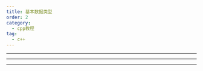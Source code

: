 ```yaml
---
title: 基本数据类型
order: 2
category:
  - cpp教程
tag:
  - c++ 
---
```


<TopToggleContent title="变量定义(Variable Declarations)">
  <template v-slot:toggle>
    <LeftRightLayout>
      <template v-slot:left-top>
        <div>
          <span style="color:blue;">type</span> variable = <span style="color:rgb(54, 194, 54);">value</span>;
          <br/>
          <br/>
          <span style="color:blue;">type</span> variable {<span style="color:rgb(54, 194, 54);">value</span>}; C++11
          <br/>
          <br/>
        </div>
      </template>
      <template v-slot:left-bottom>
        <div >
          <span style="color:dimgray;">// declare & initialize 'i'"</span>
            <br/>
          <span style="color:blue;">int</span> i = <span style="color:rgb(54, 194, 54);">1</span>;
          <br/><br/>
          <span style="color:dimgray;">// print i's value: </span>
          <br/>
          cout << i << '\n';  
          <br/><br/>
          <span style="color:blue;">int</span> j {<span style="color:rgb(54, 194, 54);">5</span>};
          <br/>
          cout << j << '\n';
          <br/>
        </div>
      </template>
      <template v-slot:right>
       <div> <img src="https://hackingcpp.com/cpp/lang/variables_crop.svg"> </div>
      </template>
    </LeftRightLayout>
  </template>
</TopToggleContent>
<hr/>

<TopToggleContent title="基本数据类型(Fundamental Types)">
  <template v-slot:toggle>
    <ToggleContent title="布尔类型(Booleans)">
      <template v-slot:toggle>
<pre><span style="color:blue;">bool</span> b1 = <span style="color:rgb(54, 194, 54);">true</span>;
<span style="color:blue;">bool</span> b2 = <span style="color:rgb(54, 194, 54);">false</span>;</pre>
      </template>
    </ToggleContent>
    <hr/>
    <ToggleContent title="字符类型(Characters)">
      <template v-slot:display>
        <li>最小的整数类型,通常只有1字节</li>
        <li> on x86/x86-64 values ∈ [-128,127]</li>
      </template>
      <template v-slot:toggle>
<pre><span style="color:blue;">char</span> c = 'A';  // character literal
<span style="color:blue;">char</span> a = 65;   // same as above</pre>
      </template>
    </ToggleContent>
    <hr/>
    <ToggleContent title="有符号整数(Signed Integers)">
    <template v-slot:display>
        <span> n bits ⇒ values ∈ [-2(n-1), 2(n-1)-1] </span>
      </template>
      <template v-slot:toggle>
<pre><span style="color:blue;">short</span> s = 7;  
<span style="color:blue;">int</span>   i = 12347;
<span style="color:blue;">long</span>  l1 = -7856974990L;
<span style="color:blue;">long long</span>  l2 = 89565656974990LL; 
<span style="color:dimgray;">// ' digit separator C++14</span>
<span style="color:blue;">long</span> l3 = 512'232'697'499;</pre>
      </template>
    </ToggleContent>
    <hr/>
    <ToggleContent title="无符号整数(Unsigned Integers)">
    <template v-slot:display>
      <span> n bits ⇒ values ∈ [0, 2n-1] </span>
    </template>
    <template v-slot:toggle>
<pre><span style="color:blue;">unsigned</span> u1 = 12347U; 
<span style="color:blue;">unsigned long </span>u2 = 123478912345UL;  
<span style="color:blue;">unsigned long long</span> u3 = 123478912345ULL;  
<span style="color:dimgray;">// non-decimal literals</span>
<span style="color:blue;">unsigned </span>x = 0x4A;        <span style="color:dimgray;">  // hexadecimal</span>
<span style="color:blue;">unsigned </span> b = 0b10110101;  <span style="color:dimgray;">  // binary C++14</span></pre>
      </template>
    </ToggleContent>
    <hr/>
    <ToggleContent title="浮点类型">
      <template v-slot:display>
        <li>float:  IEEE 754 32 bit</li>
        <li>double: IEEE 754 64 bit</li>
        <li>long double: 80-bit on x86/x86-64</li>
      </template>
      <template v-slot:toggle>
<pre><span style="color:blue;">float </span>      f  = 1.88f;
<span style="color:blue;">double  </span>    d1 = 3.5e38;
<span style="color:blue;">long double </span> d2 = 3.5e38L; C++11
<span style="color:dimgray;">// ' digit separator C++14</span>
<span style="color:blue;">double </span> d3 = 512'232'697'499.052;</pre>
      </template>
    </ToggleContent>
  </template>
</TopToggleContent>
<hr/>

<TopToggleContent title="数字表示法(Number Representations)">
  <template v-slot:toggle>
    <img src="https://hackingcpp.com/cs/number_representations_crop.png">
  </template>
</TopToggleContent>
<hr/>

<TopToggleContent title="类型的内存大小(Memory Sizes of Types)">
  <template v-slot:toggle>
    <LeftRightLayout>
        <template v-slot:left-top>
        <li>所有类型的大小都是 sizeof(char) 的整数倍</li>
        <li> char 类型的大小为1 byte</li>
        </template>
        <template v-slot:left-bottom>
<pre>cout << sizeof(char);   // 1
cout << sizeof(bool);   // 1
cout << sizeof(short);  // 2
cout << sizeof(int);    // 4
cout << sizeof(long);   // 8
          <br/>
<span style="color:dimgray;">// number of bits in a char</span>
cout << CHAR_BIT;       // 8
<span style="color:orange;">char   c = 'A';</span>
<span style="color:red;">bool   b = true;</span>
<span style="color:blue;">int    i = 1234;</span>
<span style="color:purple;">long   l = 12;</span>
<span style="color:green;">short  s = 8;</span></pre>
        </template>
        <template v-slot:right>
        <img src="https://hackingcpp.com/cpp/lang/fundamental_type_sizes.svg">
        </template>
    </LeftRightLayout>
  </template>
</TopToggleContent>
<br/>

<TopToggleContent title="数值限制(std::numeric_limits)">
  <template v-slot:toggle>
  <img src="https://hackingcpp.com/cpp/std/numeric_limits.png">
  </template>
</TopToggleContent>
<br/>

<TopToggleContent title="算数运算(Arithmetic Operations )">
  <template v-slot:toggle>
    <ToggleContent title="Operators">
      <template v-slot:display>
        <li>a <span style="color:red;">⊕</span> b: 返回 a ⊕ b 的运算结果 </li>
        <li>a <span style="color:blue;">⊕=</span> b: a ⊕ b 的运算结果赋值给 a</li>
      </template>
      <template v-slot:toggle>
        <CodeBox link="https://pythontutor.com/render.html#code=int%20main()%20%7B%0A%20%20int%20a%20%3D%204%3B%20%20%20%20%20%20%20%20%20%20%20%0A%20%20int%20b%20%3D%203%3B%20%20%20%20%20%20%20%20%20%20%0A%20%20a%20%3D%20a%20%2B%20b%3B%20%20%20%20%20%20%20%20%20%20%20%0A%20%20a%20%2B%3D%20b%3B%20%20%20%20%20%20%20%20%20%20%20%20%20%20%0A%20%20a%20%3D%20a%20-%20b%3B%20%20%20%20%20%20%20%20%20%20%0A%20%20a%20-%3D%20b%3B%20%20%20%20%20%20%20%20%20%20%20%20%20%20%0A%20%20a%20%3D%20a%20*%20b%3B%20%20%20%20%20%20%20%20%20%20%0A%20%20a%20*%3D%20b%3B%20%20%20%20%20%20%20%20%20%20%20%20%20%0A%20%20a%20%3D%20a%20%2F%20b%3B%20%20%20%20%20%20%20%20%20%20%20%0A%20%20a%20%2F%3D%20b%3B%20%20%20%20%20%20%20%20%20%20%20%20%20%20%0A%20%20a%20%3D%20a%20%25%20b%3B%20%20%20%20%20%20%20%20%20%20%20%0A%20%20return%200%3B%0A%7D&cumulative=false&heapPrimitives=nevernest&mode=display&origin=opt-frontend.js&py=cpp_g%2B%2B9.3.0&rawInputLstJSON=%5B%5D&textReferences=false">
        <template v-slot:code>
<pre>int a = 4;          设置变量 a 值为 4
int b = 3;          设置变量 b 值为 3
<hr/>
a = a <span style="color:red;">+</span> b;          a: 7    add
a <span style="color:red;">+=</span> b;             a: 10
a = a <span style="color:red;">-</span> b;          a: 7    subtract
a <span style="color:blue;">-=</span> b;             a: 4
a = a <span style="color:red;">*</span> b;          a: 12   multiply
a <span style="color:blue;">*=</span> b;             a: 36
a = a <span style="color:red;">/</span> b;          a: 12   divide
a <span style="color:blue;">/=</span> b;             a: 4
a = a <span style="color:red;">%</span> b;          a: 1    remainder of division (modulo)</pre>  
        </template>
        </CodeBox>  
      </template>
    </ToggleContent>
    <hr/>
    <ToggleContent title="自增/自减(Increment/Decrement )">
      <template v-slot:display>
        <li>变量值自增/自减1</li>
        <li>前置自增/自减 <span style="color:red;">++</span>x / <span style="color:red;">--</span>x 返回自增/自减后的值</li>
        <li>后置自增/自减 x<span style="color:blue;">++</span> / x<span style="color:blue;">--</span> 返回自增/自减前的值</li>
      </template>
      <template v-slot:toggle>
      <CodeBox link="https://pythontutor.com/render.html#code=int%20main()%20%7B%0A%20%20int%20a%20%3D%204%3B%20%20%20%20%20%20%20%20%20%20%20%20%20%20%0A%20%20int%20b%20%3D%203%3B%20%20%20%20%20%20%20%20%20%20%20%20%0A%20%20%0A%20%20%0A%20%20b%20%3D%20a%2B%2B%3B%20%20%20%20%20%20%20%0A%20%20b%20%3D%20%2B%2Ba%3B%20%20%20%20%20%20%20%0A%20%20b%20%3D%20--a%3B%20%20%20%20%20%20%20%0A%20%20b%20%3D%20a--%3B%20%20%20%20%20%20%20%20%20%20%20%20%20%0A%20%20return%200%3B%0A%7D&cumulative=false&heapPrimitives=nevernest&mode=display&origin=opt-frontend.js&py=cpp_g%2B%2B9.3.0&rawInputLstJSON=%5B%5D&textReferences=false">
      <template v-slot:code>
<pre>int a = 4;    a: 4           
int b = 3;            b: 3
<hr/>
b = a<span style="color:blue;">++</span>;      a: 5    b: 4
b = <span style="color:red;">++</span>a;      a: 6    b: 6
b = <span style="color:red;">--</span>a;      a: 5    b: 5
b = a<span style="color:blue;">--</span>;      a: 4    b: 5</pre>
      </template>
      </CodeBox>
      </template>
    </ToggleContent>
  </template>
</TopToggleContent>
<br/>

<TopToggleContent title="比较运算(Comparisons)">
  <template v-slot:toggle>
    <ToggleContent title="2路比较(2-way Comparisons)">
      <template v-slot:display>
      比较结果为 <ColorSpan data="true"/> 或者 <ColorSpan data="false"/>
      </template>
      <template v-slot:toggle>
        <CodeBox link="https://pythontutor.com/render.html#code=int%20main()%20%7B%0Aint%20x%20%3D%2010%3B%20%20%20%20%20%20%20%20%20%20%20%20%20%20%20%20%20%20%20%20%20%20%20%0Aint%20y%20%3D%205%3B%20%20%20%20%20%20%20%20%20%20%20%20%20%20%20%20%20%20%20%20%20%20%20%0Abool%20b1%20%3D%20%20x%20%3D%3D%205%3B%20%20%20%20%20%20%20%20%20%20%20%20%20%20%20%0Abool%20b2%20%3D%20(x%20!%3D%206)%3B%20%20%20%20%20%20%20%20%20%20%20%20%20%20%20%0Abool%20b3%20%3D%20x%20%3E%20y%3B%20%20%20%20%20%20%20%20%20%20%20%20%20%20%20%20%0Abool%20b4%20%3D%20x%20%3C%20y%3B%20%20%20%20%20%20%20%20%20%20%20%20%20%20%20%20%0Abool%20b5%20%3D%20y%20%3E%3D%205%3B%20%20%20%20%20%20%20%20%20%20%20%20%20%20%0Abool%20b6%20%3D%20x%20%3C%3D%2030%3B%0Areturn%200%3B%0A%7D&cumulative=false&heapPrimitives=nevernest&mode=display&origin=opt-frontend.js&py=cpp_g%2B%2B9.3.0&rawInputLstJSON=%5B%5D&textReferences=false">
        <template v-slot:code>
      <pre>int x = 10;                       
int y = 5;                 result  operator
<hr/>
bool b1 =  x <ColorSpan data="==" color="red"/> 5;         false   equals     
bool b2 = (x <ColorSpan data="!=" color="red"/> 6);        true    not equal       
bool b3 = x <ColorSpan data=">" color="red"/> y;           true    greater     
bool b4 = x <ColorSpan data="<" color="red"/> y;           false   smaller     
bool b5 = y <ColorSpan data=">=" color="red"/> 5;          true    greater/equal    
bool b6 = x <ColorSpan data="<=" color="red"/> 30;         true    smaller/equal</pre> 
      </template>
      </CodeBox>
      </template>
    </ToggleContent> 
    <hr/>  
    <ToggleContent title="3路比较(3-Way Comparisons)">
      <template v-slot:display>
      比较 2 个对象的相对顺序
      </template>
      <template v-slot:toggle>
        <div>
<pre>
(a <ColorSpan data="<==>" color="red"/> b) < 0	if a < b 
(a <ColorSpan data="<==>" color="red"/> b) > 0	if a > b  
(a <ColorSpan data="<==>" color="red"/> b) == 0	if a and b are equal/equivalent  
</pre>
        </div>
      </template>
    </ToggleContent>  
  </template>
</TopToggleContent>
<br/>

<TopToggleContent title="布尔逻辑(Boolean Logic)">
  <template v-slot:toggle>
    <ToggleContent title="操作符(Operators)">
      <template v-slot:toggle>
      <CodeBox link="https://pythontutor.com/render.html#code=int%20main()%20%7B%0A%20%20bool%20a%20%3D%20true%3B%0A%20%20bool%20b%20%3D%20false%3B%0A%0A%0A%20%20bool%20c%20%3D%20a%20%26%26%20b%3B%0A%20%20bool%20d%20%3D%20a%20%7C%7C%20b%3B%20%20%20%20%20%0A%20%20bool%20e%20%3D%20!a%3B%20%20%20%20%20%20%20%20%20%20%0A%20%20return%200%3B%0A%7D&cumulative=false&heapPrimitives=nevernest&mode=display&origin=opt-frontend.js&py=cpp_g%2B%2B9.3.0&rawInputLstJSON=%5B%5D&textReferences=false">
      <template v-slot:code>
      <pre>bool a = <span style="color:blue;">true</span>;
bool b = <span style="color:blue;">false</span>;
<hr/>
bool c = a <span style="color:red;">&& </span>b;      <span style="color:dimgray;">// false    logical AND</span>
bool d = a <span style="color:red;">||</span> b;      <span style="color:dimgray;">// true     logical OR</span>
bool e = <span style="color:red;">!</span>a;          <span style="color:dimgray;">// false    logical NOT</span>
<hr/>
<span style="color:dimgray;">Alternative Spellings:</span>
bool x = a <span style="color:red;">and</span> b;     <span style="color:dimgray;">// false</span>
bool y = a <span style="color:red;">or</span> b;     <span style="color:dimgray;"> // true</span>
bool z = <span style="color:red;">not</span> a;       <span style="color:dimgray;">// false</span></pre>
      </template>
      </CodeBox>
      </template>
    </ToggleContent>
    <hr/>
    <ToggleContent title="转化成bool(Conversion to bool)">
      <template v-slot:display>
        <li><span style="color:blue;">0</span> 为假 <span style="color:blue;">false</span>;</li>
        <li>其他的为真 <span style="color:blue;">true</span>;</li>
      </template>
      <template v-slot:toggle>
      <CodeBox link="https://pythontutor.com/render.html#code=int%20main()%20%7B%0A%20%20bool%20f%20%3D%2012%3B%20%20%20%2F%2F%20true%20%20%20(int%20%E2%86%92%20bool)%0A%20%20bool%20g%20%3D%200%3B%20%20%20%20%2F%2F%20false%20%20(int%20%E2%86%92%20bool)%0A%20%20bool%20h%20%3D%201.2%3B%20%20%2F%2F%20true%20%20%20(double%20%E2%86%92%20bool)%20%20%20%20%20%20%20%20%20%0A%20%20return%200%3B%0A%7D&cumulative=false&heapPrimitives=nevernest&mode=display&origin=opt-frontend.js&py=cpp_g%2B%2B9.3.0&rawInputLstJSON=%5B%5D&textReferences=false">
      <template v-slot:code>
<pre>bool f = 12;   <span style="color:dimgray;">// true   (int → bool)</span>
bool g = 0;    <span style="color:dimgray;">// false  (int → bool)</span>
bool h = 1.2;  <span style="color:dimgray;">// true   (double → bool)</span></pre>
      </template>
      </CodeBox>
      </template>
    </ToggleContent>
  </template>
</TopToggleContent>
<br/>
 
<TopToggleContent title="位运算(Bitwise Operations)">
  <template v-slot:toggle>
    <ToggleContent title="位逻辑运算(Bitwise Logic)">
      <template v-slot:display>
      <li>a <ColorSpan data="&" color="red"/> b	bitwise AND</li>
      <li>a <ColorSpan data="|" color="red"/> b	bitwise OR</li>
      <li>a <ColorSpan data="^" color="red"/> b	bitwise XOR</li>
      <li><ColorSpan data="~" color="red"/>a	bitwise NOT (one's complement)</li>
      </template>
      <template v-slot:toggle>
      <CodeBox link="https://pythontutor.com/render.html#code=%23include%20%3Ccstdint%3E%0Aint%20main()%20%7B%0A%20%20std%3A%3Auint8_t%20a%20%3D%206%3B%20%20%0A%20%20std%3A%3Auint8_t%20b%20%3D%200b00001011%3B%0A%20%20std%3A%3Auint8_t%20c1%20%3D%20(a%20%26%20b)%3B%20%20%2F%2F%202%0A%20%20std%3A%3Auint8_t%20c2%20%3D%20(a%20%7C%20b)%3B%20%20%2F%2F%2015%0A%20%20std%3A%3Auint8_t%20c3%20%3D%20(a%20%5E%20b)%3B%20%20%2F%2F%2013%0A%20%20std%3A%3Auint8_t%20c4%20%3D%20~a%3B%20%20%20%20%20%20%20%2F%2F%20249%0A%20%20std%3A%3Auint8_t%20c5%20%3D%20~b%3B%20%20%20%20%20%20%20%2F%2F%20244%0A%20%20%2F%2F%20test%20if%20int%20is%20even%2Fodd%3A%0A%20%20bool%20a_odd%20%20%3D%20a%20%26%201%3B%0A%20%20bool%20a_even%20%3D%20!(a%20%26%201)%3B%20%20%20%20%20%20%20%20%0A%20%20return%200%3B%0A%7D&cumulative=false&heapPrimitives=nevernest&mode=display&origin=opt-frontend.js&py=cpp_g%2B%2B9.3.0&rawInputLstJSON=%5B%5D&textReferences=false">
      <template v-slot:code>
<pre>                                      memory bits:
std::uint8_t a = 6;                   0000 0110
std::uint8_t b = 0b00001011;          0000 1011
<hr/>
std::uint8_t c1 = (a <ColorSpan data="&" color="red"/> b);  // 2      0000 0010
std::uint8_t c2 = (a <ColorSpan data="|" color="red"/> b);  // 15     0000 1111
std::uint8_t c3 = (a <ColorSpan data="^" color="red"/> b);  // 13     0000 1101
std::uint8_t c4 = <ColorSpan data="~" color="red"/>a;       // 249    1111 1001
std::uint8_t c5 = <ColorSpan data="~" color="red"/>b;       // 244    1111 0100
<hr/>
// test if int is even/odd:           result:
bool a_odd  = a & 1;                  0 ⇒ false
bool a_even = !(a & 1);               1 ⇒ true</pre>
       </template>
       </CodeBox>
      </template>
    </ToggleContent>
    <hr/>
    <ToggleContent title="位移运算(Bitwise Shifts)">
      <template v-slot:display>
      <li>x <ColorSpan data="<<"/> n: 返回变量x的比特(bits)向左移动n位后的值</li>
      <li>x <ColorSpan data=">>"/> n: 返回变量x的比特(bits)向右移动n位后的值</li>
      <li>x <ColorSpan data="<<=" color="red"/> n:	x的比特(bits)向左移动n位后的值赋值给x</li>
      <li>x <ColorSpan data=">>=" color="red"/> n:	x比特(bit)向右移动n位后的值赋值给x</li>
      </template>
      <template v-slot:toggle>
        <CodeBox link="https://pythontutor.com/render.html#code=%23include%20%3Ccstdint%3E%0Aint%20main()%20%7B%0A%20%20std%3A%3Auint8_t%20a%20%3D%201%3B%0A%20%20a%20%3C%3C%3D%206%3B%20%20%2F%2F%2064%0A%20%20a%20%3E%3E%3D%204%3B%20%20%2F%2F%204%0A%20%20std%3A%3Auint8_t%20b1%20%3D%20(1%20%3C%3C%201)%3B%20%20%2F%2F%202%0A%20%20std%3A%3Auint8_t%20b2%20%3D%20(1%20%3C%3C%202)%3B%20%20%2F%2F%204%0A%20%20std%3A%3Auint8_t%20b3%20%3D%20(1%20%3C%3C%204)%3B%20%20%2F%2F%2016%20%20%20%20%20%20%20%0A%20%20return%200%3B%0A%7D&cumulative=false&heapPrimitives=nevernest&mode=display&origin=opt-frontend.js&py=cpp_g%2B%2B9.3.0&rawInputLstJSON=%5B%5D&textReferences=false">
        <template v-slot:code>
<pre>                                        memory bits:
std::uint8_t a = 1;                     0000 0001
<hr/>
a <ColorSpan data="<<=" color="red"/> 6;  // 64                         0100 0000
a <ColorSpan data=">>=" color="red"/> 4;  // 4                          0000 0100
<hr/>
std::uint8_t b1 = (1 <ColorSpan data="<<"/> 1);  // 2       0000 0010
std::uint8_t b2 = (1 <ColorSpan data="<<"/> 2);  // 4       0000 0100
std::uint8_t b3 = (1 <ColorSpan data="<<"/> 4);  // 16      0001 0000</pre>
        </template>
        </CodeBox>
      </template>
    </ToggleContent>
  </template>
</TopToggleContent>
<br/>

<TopToggleContent title="枚举类型(Enumerations)">
  <template v-slot:toggle>
    <ToggleContent title="定义(Defining)">
      <template v-slot:toggle>
<pre><ColorSpan data="enum class" color="red"/> day { mon, tue, wed, thu, fri, sat, sun };
day d = day::mon;      
d = day::tue;   
d = wed;        //  <ColorSpan data="COMPILER ERROR: 'wed' only known in day's scope" color="red"/> </pre>
      </template>
      <template v-slot:display>
        <div>
          <li><ColorSpan data="enum class" color="red"/> <strong>name</strong> { enumerator1, enumerator2, … enumeratorN };</li>
          <li>默认情况每个枚举值映射成 0 ～ N-1</li>
        </div>
      </template>
    </ToggleContent>
    <hr/>
    <ToggleContent title="底层数据类型(Underlying Type Of Enumerations)">
      <template v-slot:toggle>
        <div>
<pre> <ColorSpan data="// 7 values ⇒ char should be enough" color="dimgray"/>
<ColorSpan data="enum class" color="red"/> day : <ColorSpan data="char"/> {
  mon, tue, wed, thu, fri, sat, sun
};
<ColorSpan data="// less than 10,000 ⇒ short should be enough" color="dimgray"/>
<ColorSpan data="enum class" color="red"/> language_ISO639 : <ColorSpan data="short"/> {
  abk, aar, afr, aka, amh, ara, arg, …
};</pre>
        </div>
      </template>
      <template v-slot:display>   
        <div>
          <li>必须是整数类型 (char, short, long, …)</li>
          <li>默认是 int 类型</li>
        </div>   
      </template>
    </ToggleContent>
  </template>
</TopToggleContent>
<br/>

<TopToggleContent title="类型系统(Type System)">
  <template v-slot:toggle>
    <ToggleContent title="定义常量(Declare Constants)">
      <template v-slot:toggle>
      <pre>int i = 0;
cin >> i;
int <ColorSpan data="const" color="red"/> k = i;  <ColorSpan data='// "int constant"' color="dimgray"/>
k = 5;            //  <ColorSpan data="COMPILER ERROR: k is const!" color="red"/></pre>
      </template>
      <template v-slot:display>
      <strong>Type</strong> <ColorSpan data="const" color="red"/> variable_name = value;
<li>变量值一旦赋值就不可以修改</li>
<li>变量值可以运行时初始化</li>
      </template>
    </ToggleContent>
    <hr/>
    <ToggleContent title="类型别名(Type Aliases)">
      <template v-slot:toggle>
      <pre><ColorSpan data="using" color="red"/> real = double;
<ColorSpan data="using" color="red"/> ullim = unsigned long;
<ColorSpan data="using" color="red"/> index_vector = std::uint_least64_t;</pre>
      </template>
      <template v-slot:display>
      <li><ColorSpan data="using" color="red"/> NewType = OldType;  C++11</li>
      <li>typedef OldType NewType;  C++98</li>
      </template>
    </ToggleContent>
    <hr/>
    <ToggleContent title="自动推导(Type Deduction: auto)">
      <template v-slot:display>
    <li>通过右边表达式自动推导数据类型</li>
    <li>在处理复杂的模版类型时非常好用！</li>
      </template>
      <template v-slot:toggle>
      <pre>
<strong>auto</strong> i = 2;                   <ColorSpan data="int"/>           
<strong>auto</strong> u = 56u;                 <ColorSpan data="unsigned int"/>        
<strong>auto</strong> d = 2.023;               <ColorSpan data="double"/>     
<strong>auto</strong> f = 4.01f;               <ColorSpan data="float"/>   
<strong>auto</strong> l = -78787879797878l;    <ColorSpan data="long int"/> 
<hr/>
<strong>auto</strong> x = 0 * i;               x: <ColorSpan data="int"/> 
<strong>auto</strong> y = i + d;               y: <ColorSpan data="double"/>   
<strong>auto</strong> z = f * d;               z: <ColorSpan data="double"/> </pre>
      </template>
    </ToggleContent>
  </template>
</TopToggleContent>

<script setup>
import ToggleContent from "@ToggleContent";
import TopToggleContent from "@TopToggleContent";
import LeftRightLayout from "@LeftRightLayout";
import ColorSpan from "@ColorSpan";
import CodeBox from "@CodeBox";


</script>
